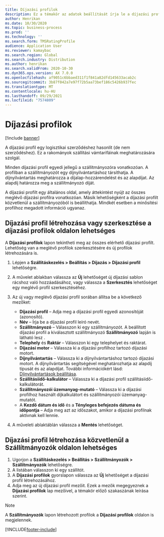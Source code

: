 ```yaml
---
title: Díjazási profilok
description: Ez a témakör az adatok beállítását írja le a díjazási profilokhoz.
author: Henrikan
ms.date: 10/30/2020
ms.topic: business-process
ms.prod: ''
ms.technology: ''
ms.search.form: TMSRatingProfile
audience: Application User
ms.reviewer: kamaybac
ms.search.region: Global
ms.search.industry: Distribution
ms.author: henrikan
ms.search.validFrom: 2020-10-30
ms.dyn365.ops.version: AX 7.0.0
ms.openlocfilehash: af9051c6bbaed311f1f841a82dfd145633acab2c
ms.sourcegitcommit: 3b87f042a7e97f72b5aa73bef186c5426b937fec
ms.translationtype: MT
ms.contentlocale: hu-HU
ms.lasthandoff: 09/29/2021
ms.locfileid: "7574809"
---
```

# <a name="rating-profiles"></a>Díjazási profilok

[!include [banner](../../includes/banner.md)]

A díjazási profil egy logisztikai szerződéshez hasonlít (de nem szerződéshez). Ez a rakományok szállítási vámtarifáinak meghatározására szolgál. 

Minden díjazási profil egyedi jellegű a szállítmányozóra vonatkozóan. A profilban a szállítmányozót egy díjnyilvántartáshoz társíthatja. A díjnyilvántartás meghatározza a díjalap-hozzárendelést és az alapdíjat. Az alapdíj határozza meg a szállítmányozó díját.

A díjazási profilt egy általános oldal, amely áttekintést nyújt az összes meglévő díjazási profilra vonatkozóan. Másik lehetőségként a díjazási profilt közvetlenül a szállítmányozóból is beállíthatja. Mindkét esetben a minősítési profilhoz megadott információ ugyanaz.

## <a name="create-or-edit-a-rating-profile-on-the-rating-profiles-page"></a>Díjazási profil létrehozása vagy szerkesztése a díjazási profilok oldalon lehetséges

A **Díjazási profilok** lapon tekintheti meg az összes elérhető díjazási profilt. Lehetőség van a meglévő profilok szerkesztésére és új profilok létrehozására is.

1. Lépjen a **Szállításkezelés \> Beállítás \> Díjazás \> Díjazási profil** lehetőségre.
1. A művelet ablakban válassza az **Új** lehetőséget új díjazási sablon rácshoz való hozzáadásához, vagy válassza a **Szerkesztés** lehetőséget egy meglévő profil szerkesztéséhez.
1. Az új vagy meglévő díjazási profil sorában állítsa be a következő mezőket:

    - **Díjazási profil** – Adja meg a díjazási profil egyedi azonosítóját (azonosító).
    - **Név** – Írja be a díjazási profil leíró nevét.
    - **Szállítmányozó** – Válasszon ki egy szállítmányozót. A beállított díjazási profil a kiválasztott szállítmányozó **Szállítmányozó** lapján is látható lesz .
    - **Telephely** és **Raktár** – Válasszon ki egy telephelyet és raktárat.
    - **Díjazási motor** – Válassza ki a díjazási profilhoz tartozó díjazási motort.
    - **Díjnyilvántartás** – Válassza ki a díjnyilvántartáshoz tartozó díjazási motort. A díjnyilvántartás segítségével meghatározhatja az alapdíj típusát és az alapdíjat. További információkért lásd: [Díjnyilvántartások beállítása](set-up-rate-masters.md).
    - **Szállításiidő-kalkulátor** – Válassza ki a díjazási profil szállításiidő-kalkulátorát.
    - **Szállítmányozói üzemanyag-mutató** – Válassza ki a díjazási profilhoz használt díjkalkulátort és szállítmányozói üzemanyag-mutatót.
    - A **Kezdő dátum és idő** és a **Tényleges befejezés dátuma és időpontja** – Adja meg azt az időszakot, amikor a díjazási profilnak aktívnak kell lennie.

1. A műveleti ablaktáblán válassza a **Mentés** lehetőséget.

## <a name="create-a-rating-profile-directly-on-the-shipping-carriers-page"></a>Díjazási profil létrehozása közvetlenül a Szállítmányozók oldalon lehetséges

1. Ugorjon a **Szállításkezelés \> Beállítás \> Szállítmányozók \> Szállítmányozók** lehetőségre.
1. A listában válasszon ki egy szállítót.
1. A **Díjazási profilok** gyorslapon válassza az **Új** lehetőséget a díjazási profil létrehozásához.
1. Adja meg az új díjazási profil mezőit. Ezek a mezők megegyeznek a **Díjazási profilok** lap mezőivel, a témakör előző szakaszának leírása szerint.

> [!NOTE]
> A **Szállítmányozók** lapon létrehozott profilok a **Díjazási profilok** oldalon is megjelennek.


[!INCLUDE[footer-include](../../../includes/footer-banner.md)]